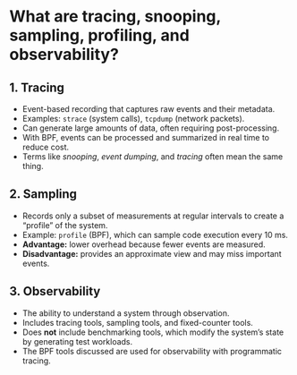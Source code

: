# What are tracing, snooping, sampling, profiling, and observability?

## 1. Tracing
- Event-based recording that captures raw events and their metadata.  
- Examples: `strace` (system calls), `tcpdump` (network packets).  
- Can generate large amounts of data, often requiring post-processing.  
- With BPF, events can be processed and summarized in real time to reduce cost.  
- Terms like *snooping*, *event dumping*, and *tracing* often mean the same thing.  

## 2. Sampling
- Records only a subset of measurements at regular intervals to create a “profile” of the system.  
- Example: `profile` (BPF), which can sample code execution every 10 ms.  
- **Advantage:** lower overhead because fewer events are measured.  
- **Disadvantage:** provides an approximate view and may miss important events.  

## 3. Observability
- The ability to understand a system through observation.  
- Includes tracing tools, sampling tools, and fixed-counter tools.  
- Does **not** include benchmarking tools, which modify the system’s state by generating test workloads.  
- The BPF tools discussed are used for observability with programmatic tracing.  
